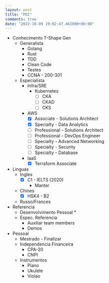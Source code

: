 ```yaml
---
layout: post
title: "PDI"
comments: true
date: "2022-10-09 19:02:47.462000+00:00"
---
```



* Conhecimento T-Shape Gen
    * Generalista
        * Golang
        * Rust
        * TDD
        * Clean Code
        * Testes
        * CCNA - 200-301
    * Especialista
        * Infra/SRE
            * Kubernetes
                * [ ] CKA
                * [ ] CKAD
                * [ ] CKS
        * AWS
            * [x] Associate - Solutions Architect
            * [x] Specialty - Data Analytics
            * [ ] Professional - Solutions Architect 
            * [ ] Professional - DevOps Engineer 
            * [ ] Specialty - Advanced Networking
            * [ ] Specialty - Security
            * [ ] Specialty - Database
        * IaaS
            * [x] Terraform Associate
* Linguas
    * Ingles
        * [x] C1 - IELTS (2020)
            * Manter
    * Chines
        * [x] HSK4 - B2
    * Russo/Frances
* Referencia
    * Desenvolvimento Pessoal
        * 
    * Espec. Referencia
        * Auxiliar team members
        * Demos
* Pessoal
    * Mestrado - Finalizar 
    * Independencia Financeira
        * CPA-20
        * CNPI
    * Instrumentos
        * Piano
        * Ukulele
        * Violao
        
        
        